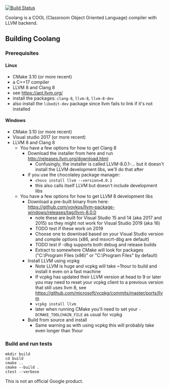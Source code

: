 [![Build Status](https://travis-ci.com/rickBuczynski/coolang.svg?branch=master)](https://travis-ci.com/rickBuczynski/coolang)

Coolang is a COOL (Classroom Object Oriented Language) compiler with LLVM backend.

## Building Coolang

### Prerequisites

#### Linux

- CMake 3.10 (or more recent)
- a C++17 compiler
- LLVM 8 and Clang 8
 - see https://apt.llvm.org/
 - install the packages: `clang-8`, `llvm-8`, `llvm-8-dev`
- also install the `libedit-dev` package since llvm fails to link if it's not installed

#### Windows

- CMake 3.10 (or more recent)
- Visual studio 2017 (or more recent)
- LLVM 8 and Clang 8
     - You have a few options for how to get Clang 8
          - Download the installer from here and run http://releases.llvm.org/download.html
               - Confusingly, the installer is called LLVM-8.0.1-... but it doesn't install the LLVM development libs, we'll do that after
          - if you use the chocolatey package manager:
               - ```choco install llvm --version=8.0.1```
               - this also calls itself LLVM but doesn't include development libs
     - You have a few options for how to get LLVM 8 development libs
          - Download a pre-built binary from here: https://github.com/vovkos/llvm-package-windows/releases/tag/llvm-8.0.0
               - note these are built for Visual Studio 15 and 14 (aka 2017 and 2015) so they might not work for Visual Studio 2019 (aka 16)
               - TODO test if these work on 2019
               - Choose one to download based on your Visual Studio version and compile options (x86, and msvcrt-dbg are default)
               - TODO test if -dbg supports both debug and release builds
               - Extract to somewhere CMake will look for packages ("C:\Program Files (x86)" or "C:\Program Files" by default)
          - Install LLVM using vcpkg
               - Note LLVM is huge and vcpkg will take ~1hour to build and install it even on a fast machine
               - If vcpkg has updated their LLVM version at head to 9 or later you may need to reset your vcpkg client to a previous version that still uses llvm 8, see https://github.com/microsoft/vcpkg/commits/master/ports/llvm
               - ```vcpkg install llvm```
               - later when running CMake you'll need to set your `-DCMAKE_TOOLCHAIN_FILE` as usual for vcpkg
          - Build from source and install
               - Same warning as with using vcpkg this will probably take even longer than 1hour

### Build and run tests

```
mkdir build
cd build
cmake ..
cmake --build .
ctest --verbose
```

This is not an official Google product. 
